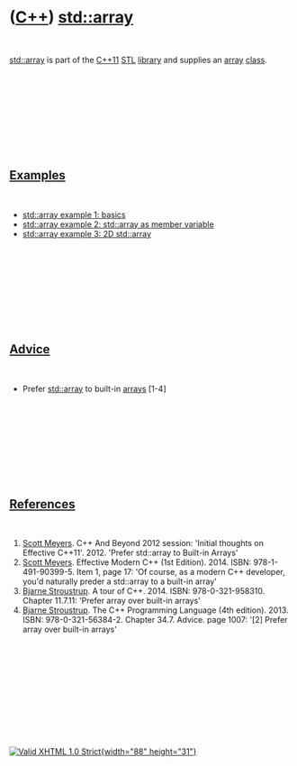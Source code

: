 



 

 

 

 

 

([C++](Cpp.htm)) [std::array](CppStdArray.htm)
==============================================

 

[std::array](CppStdArray.htm) is part of the [C++11](Cpp11.htm)
[STL](CppStl.htm) [library](CppLibrary.htm) and supplies an
[array](CppArray.htm) [class](CppClass.htm).

 

 

 

 

 

[Examples](CppExample.htm)
--------------------------

 

-   [std::array example 1: basics](CppStdArrayExample1.htm)
-   [std::array example 2: std::array as member
    variable](CppStdArrayExample2.htm)
-   [std::array example 3: 2D std::array](CppStdArrayExample3.htm)

 

 

 

 

 

[Advice](CppAdvice.htm)
-----------------------

 

-   Prefer [std::array](CppStdArray.htm) to built-in
    [arrays](CppArray.htm) \[1-4\]

 

 

 

 

 

[References](CppReferences.htm)
-------------------------------

 

1.  [Scott Meyers](CppScottMeyers.htm). C++ And Beyond 2012 session:
    'Initial thoughts on Effective C++11'. 2012. 'Prefer std::array to
    Built-in Arrays'
2.  [Scott Meyers](CppScottMeyers.htm). Effective Modern C++
    (1st Edition). 2014. ISBN: 978-1-491-90399-5. Item 1, page 17: 'Of
    course, as a modern C++ developer, you'd naturally preder a
    std::array to a built-in array'
3.  [Bjarne Stroustrup](CppBjarneStroustrup.htm). A tour of C++. 2014.
    ISBN: 978-0-321-958310. Chapter 11.7.11: 'Prefer array over built-in
    arrays'
4.  [Bjarne Stroustrup](CppBjarneStroustrup.htm). The C++ Programming
    Language (4th edition). 2013. ISBN: 978-0-321-56384-2. Chapter 34.7.
    Advice. page 1007: '\[2\] Prefer array over built-in arrays'

 

 

 

 

 





 

[![Valid XHTML 1.0 Strict](valid-xhtml10.png){width="88"
height="31"}](http://validator.w3.org/check?uri=referer)
